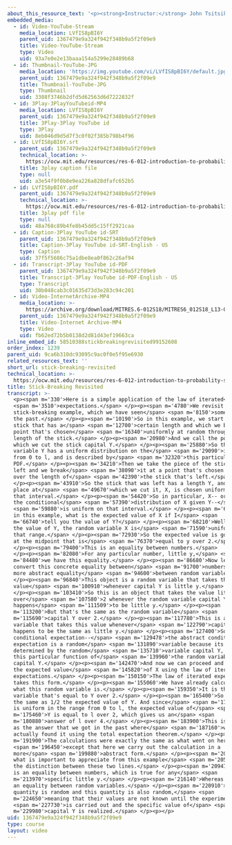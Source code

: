 ```yaml
---
about_this_resource_text: '<p><strong>Instructor:</strong> John Tsitsiklis</p>'
embedded_media:
  - id: Video-YouTube-Stream
    media_location: LVfIS8pBI6Y
    parent_uid: 1367479e9a324f942f348b9a5f2f09e9
    title: Video-YouTube-Stream
    type: Video
    uid: 93a7e0e2e13baaa154a5299e28489b68
  - id: Thumbnail-YouTube-JPG
    media_location: 'https://img.youtube.com/vi/LVfIS8pBI6Y/default.jpg'
    parent_uid: 1367479e9a324f942f348b9a5f2f09e9
    title: Thumbnail-YouTube-JPG
    type: Thumbnail
    uid: 3308f3746b2dfd5d62563d6d7222832f
  - id: 3Play-3PlayYouTubeid-MP4
    media_location: LVfIS8pBI6Y
    parent_uid: 1367479e9a324f942f348b9a5f2f09e9
    title: 3Play-3Play YouTube id
    type: 3Play
    uid: 8eb046d9d5d7f3c0f02f385b798b4f96
  - id: LVfIS8pBI6Y.srt
    parent_uid: 1367479e9a324f942f348b9a5f2f09e9
    technical_location: >-
      https://ocw.mit.edu/resources/res-6-012-introduction-to-probability-spring-2018/part-i-the-fundamentals/stick-breaking-revisited/LVfIS8pBI6Y.srt
    title: 3play caption file
    type: null
    uid: a3e54f9f0b8e9ea226a828dfafc652b5
  - id: LVfIS8pBI6Y.pdf
    parent_uid: 1367479e9a324f942f348b9a5f2f09e9
    technical_location: >-
      https://ocw.mit.edu/resources/res-6-012-introduction-to-probability-spring-2018/part-i-the-fundamentals/stick-breaking-revisited/LVfIS8pBI6Y.pdf
    title: 3play pdf file
    type: null
    uid: 48a768c89b4fe8b45dd5c15ff2921caa
  - id: Caption-3Play YouTube id-SRT
    parent_uid: 1367479e9a324f942f348b9a5f2f09e9
    title: Caption-3Play YouTube id-SRT-English - US
    type: Caption
    uid: 37f5f5686c75a1dbe8ea0f862c26af94
  - id: Transcript-3Play YouTube id-PDF
    parent_uid: 1367479e9a324f942f348b9a5f2f09e9
    title: Transcript-3Play YouTube id-PDF-English - US
    type: Transcript
    uid: 30b048cab3c01635d73d3e283c94c201
  - id: Video-InternetArchive-MP4
    media_location: >-
      https://archive.org/download/MITRES.6-012S18/MITRES6_012S18_L13-04_300k.mp4
    parent_uid: 1367479e9a324f942f348b9a5f2f09e9
    title: Video-Internet Archive-MP4
    type: Video
    uid: fb62ed72b5b0138d2d81d43ef19663ca
inline_embed_id: 58510388stickbreakingrevisited99152608
order_index: 1239
parent_uid: 9ca6b310dc93095c9ac0f0e5f95e6930
related_resources_text: ''
short_url: stick-breaking-revisited
technical_location: >-
  https://ocw.mit.edu/resources/res-6-012-introduction-to-probability-spring-2018/part-i-the-fundamentals/stick-breaking-revisited
title: Stick-Breaking Revisited
transcript: >-
  <p><span m='330'>Here is a simple application of the law of iterated</span>
  <span m='3510'>expectations.</span> </p><p><span m='4780'>We revisit the
  stick-breaking example, which we have seen</span> <span m='8150'>sometime in
  the past.</span> </p><p><span m='10190'>So in this example, we start with a
  stick that has a</span> <span m='12700'>certain length and which we break at a
  point that's chosen</span> <span m='16340'>uniformly at random throughout the
  length of the stick.</span> </p><p><span m='20980'>And we call the point at
  which we cut the stick capital Y.</span> </p><p><span m='25880'>So the random
  variable Y has a uniform distribution on the</span> <span m='29090'>interval
  from 0 to l, and is described by</span> <span m='32320'>this particular
  PDF.</span> </p><p><span m='34210'>Then we take the piece of the stick that's
  left and we break</span> <span m='38090'>it at a point that's chosen uniformly
  over the length of</span> <span m='42390'>the stick that's left.</span>
  </p><p><span m='43910'>So the stick that was left has a length Y, and the
  place at</span> <span m='49670'>which we cut it, X, is chosen uniformly over
  that interval.</span> </p><p><span m='54420'>So in particular, X-- or rather
  the conditional</span> <span m='57390'>distribution of X given Y--</span>
  <span m='59880'>is uniform on that interval.</span> </p><p><span m='63150'>So
  in this example, what is the expected value of X if I</span> <span
  m='66740'>tell you the value of Y?</span> </p><p><span m='68210'>Well, given
  the value of Y, the random variable X is</span> <span m='71590'>uniform on
  that range.</span> </p><p><span m='72930'>So the expected value is going to be
  at the midpoint that is</span> <span m='76370'>equal to y over 2.</span>
  </p><p><span m='79400'>This is an equality between numbers.</span>
  </p><p><span m='82080'>For any particular number, little y,</span> <span
  m='84480'>we have this equality.</span> </p><p><span m='86680'>Now let us
  convert this concrete equality between</span> <span m='91700'>numbers to a
  more abstract equality</span> <span m='94600'>between random variables.</span>
  </p><p><span m='96840'>This object is a random variable that takes this
  value</span> <span m='100910'>whenever capital Y is little y.</span>
  </p><p><span m='103410'>So this is an object that takes the value little y
  over</span> <span m='107580'>2 whenever the random variable capital Y
  happens</span> <span m='111509'>to be little y.</span> </p><p><span
  m='113200'>But that's the same as the random variable</span> <span
  m='115690'>capital Y over 2.</span> </p><p><span m='117780'>This is a random
  variable that takes this value whenever</span> <span m='122790'>capital Y
  happens to be the same as little y.</span> </p><p><span m='127400'>So the
  conditional expectation--</span> <span m='129478'>the abstract conditional
  expectation is a random</span> <span m='131890'>variable because its value is
  determined by the random</span> <span m='135710'>variable capital Y, and it is
  this particular function of</span> <span m='139960'>the random variable
  capital Y.</span> </p><p><span m='142470'>And now we can proceed and calculate
  the expected value</span> <span m='145820'>of X using the law of iterated
  expectations.</span> </p><p><span m='150150'>The law of iterated expectations
  takes this form.</span> </p><p><span m='155060'>We have already calculated
  what this random variable is.</span> </p><p><span m='159350'>It is the random
  variable that's equal to Y over 2.</span> </p><p><span m='165400'>So this is
  the same as 1/2 the expected value of Y. And since</span> <span m='171120'>Y
  is uniform in the range from 0 to l, the expected value of</span> <span
  m='175460'>Y is equal to l over 2, which gives us an</span> <span
  m='180880'>answer of l over 4.</span> </p><p><span m='183900'>This is the same
  as the answer that we got in the past where</span> <span m='187160'>we
  actually found it using the total expectation theorem.</span> </p><p><span
  m='191900'>The calculations were exactly the same as what went on here</span>
  <span m='196450'>except that here we carry out the calculation in a
  more</span> <span m='199880'>abstract form.</span> </p><p><span m='201310'>And
  what is important to appreciate from this example</span> <span m='205120'>is
  the distinction between these two lines.</span> </p><p><span m='209470'>This
  is an equality between numbers, which is true for any</span> <span
  m='213970'>specific little y.</span> </p><p><span m='216140'>Whereas this is
  an equality between random variables.</span> </p><p><span m='220910'>This
  quantity is random and this quantity is also random,</span> <span
  m='224650'>meaning that their values are not known until the experiment</span>
  <span m='227730'>is carried out and the specific value of</span> <span
  m='229980'>capital Y is realized.</span> </p><p></p>
uid: 1367479e9a324f942f348b9a5f2f09e9
type: course
layout: video
---
```

